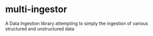 # multi-ingestor
A Data Ingestion library attempting to simply the ingestion of various structured and unstructured data
